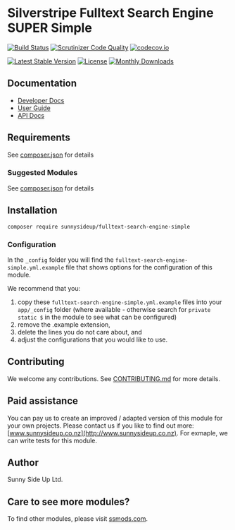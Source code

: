 # Silverstripe Fulltext Search Engine SUPER Simple
[![Build Status](https://travis-ci.org/sunnysideup/silverstripe-fulltext-search-engine-simple.svg?branch=master)](https://travis-ci.org/sunnysideup/silverstripe-fulltext-search-engine-simple)
[![Scrutinizer Code Quality](https://scrutinizer-ci.com/g/sunnysideup/silverstripe-fulltext-search-engine-simple/badges/quality-score.png?b=master)](https://scrutinizer-ci.com/g/sunnysideup/silverstripe-fulltext-search-engine-simple/?branch=master)
[![codecov.io](https://codecov.io/github/sunnysideup/silverstripe-fulltext-search-engine-simple/coverage.svg?branch=master)](https://codecov.io/github/sunnysideup/silverstripe-fulltext-search-engine-simple?branch=master)

[![Latest Stable Version](https://poser.pugx.org/sunnysideup/fulltext-search-engine-simple/version)](https://packagist.org/packages/sunnysideup/fulltext-search-engine-simple)
[![License](https://poser.pugx.org/sunnysideup/fulltext-search-engine-simple/license)](https://packagist.org/packages/sunnysideup/fulltext-search-engine-simple)
[![Monthly Downloads](https://poser.pugx.org/sunnysideup/fulltext-search-engine-simple/d/monthly)](https://packagist.org/packages/sunnysideup/fulltext-search-engine-simple)


## Documentation



 * [Developer Docs](docs/en/INDEX.md)
 * [User Guide](docs/en/userguide.md)
 * [API Docs](http://docs.ssmods.com/sunnysideup/fulltext-search-engine-simple/classes.xhtml)


## Requirements



See [composer.json](composer.json) for details


### Suggested Modules



See [composer.json](composer.json) for details


## Installation


```
composer require sunnysideup/fulltext-search-engine-simple
```

### Configuration



In the `_config` folder you will find the `fulltext-search-engine-simple.yml.example`
file that shows options for the configuration of this module.

We recommend that you:

  1. copy these `fulltext-search-engine-simple.yml.example` files into your
`app/_config` folder (where available - otherwise search for `private static $` in the module to see what can be configured)
  2. remove the .example extension,
  3. delete the lines you do not care about, and
  4. adjust the configurations that you would like to use.


## Contributing



We welcome any contributions. See [CONTRIBUTING.md](CONTRIBUTING.md) for more details.

## Paid assistance



You can pay us to create an improved / adapted version of this module for your own projects.  Please contact us if you like to find out more: [www.sunnysideup.co.nz](http://www.sunnysideup.co.nz).  For exmaple, we can write tests for this module.  

## Author



Sunny Side Up Ltd.


## Care to see more modules?

To find other modules, please visit [ssmods.com](http://ssmods.com/).
